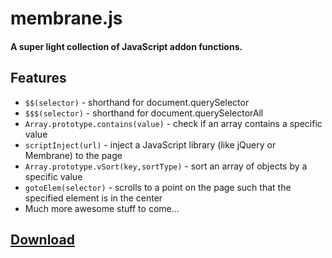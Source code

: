 # membrane.js

#### A super light collection of JavaScript addon functions.

## Features

+ `$$(selector)` - shorthand for document.querySelector
+ `$$$(selector)` - shorthand for document.querySelectorAll
+ `Array.prototype.contains(value)` - check if an array contains a specific value
+ `scriptInject(url)` - inject a JavaScript library (like jQuery or Membrane) to the page
+ `Array.prototype.vSort(key,sortType)` - sort an array of objects by a specific value
+ `gotoElem(selector)` - scrolls to a point on the page such that the specified element is in the center
+ Much more awesome stuff to come...

## [Download](https://raw.githubusercontent.com/z-------------/membrane.js/master/membrane.js)
